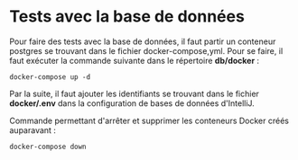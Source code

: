 # Tests avec la base de données
Pour faire des tests avec la base de données, il faut partir un conteneur postgres se trouvant dans le fichier docker-compose,yml.
Pour se faire, il faut exécuter la commande suivante dans le répertoire **db/docker** :
```
docker-compose up -d
```
Par la suite, il faut ajouter les identifiants se trouvant dans le fichier **docker/.env** dans la configuration de bases de données d'IntelliJ.

Commande permettant d'arrêter et supprimer les conteneurs Docker créés auparavant :
```
docker-compose down
```
